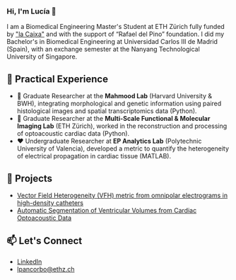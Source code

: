 ### Hi, I'm Lucía 👋

I am a Biomedical Engineering Master's Student at ETH Zürich fully funded by ["la Caixa"](https://becarios.fundacionlacaixa.org/en/lucia-pancorbo-fernandez-B006072) and with the support of “Rafael del Pino” foundation. I did my Bachelor's in Biomedical Engineering at Universidad Carlos III de Madrid (Spain), with an exchange semester at the Nanyang Technological University of Singapore.

## 💼 Practical Experience
- 🧬 Graduate Researcher at the **Mahmood Lab** (Harvard University & BWH), integrating morphological and genetic information using paired histological images and spatial transcriptomics data (Python).
- 🔬 Graduate Researcher at the **Multi-Scale Functional & Molecular Imaging Lab** (ETH Zürich), worked in the reconstruction and processing of optoacoustic cardiac data (Python).
- ❤️ Undergraduate Researcher at **EP Analytics Lab** (Polytechnic University of Valencia), developed a metric to quantify the heterogeneity of electrical propagation in cardiac tissue (MATLAB).

## 🌱 Projects
- [Vector Field Heterogeneity (VFH) metric from omnipolar electrograms in high-density catheters](https://github.com/lpancorbo/L_Pancorbo_S_Ruiperez-Campillo_et_al_IEEE-OJEMB_2024_HVF)
- [Automatic Segmentation of Ventricular Volumes from Cardiac Optoacoustic Data](https://github.com/lpancorbo/L_Pancorbo_Automatic_Segmentation_of_Ventricular_Volumes_from_Cardiac_Optoacoustic_Data)

## 📫 Let's Connect
- [LinkedIn](https://www.linkedin.com/in/lucia-pancorbo/)
- [lpancorbo@ethz.ch](mailto:lpancorbo@student.ethz.ch)
